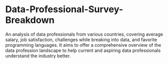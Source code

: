 # Data-Professional-Survey-Breakdown
An analysis of data professionals from various countries, covering average salary, job satisfaction, challenges while breaking into data, and favorite programming languages. It aims to offer a comprehensive overview of the data profession landscape to help current and aspiring data professionals understand the industry better.

